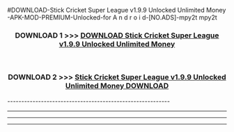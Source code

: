 #DOWNLOAD-Stick Cricket Super League v1.9.9 Unlocked Unlimited Money -APK-MOD-PREMIUM-Unlocked-for A n d r o i d-[NO.ADS]-mpy2t mpy2t 



<div align="center">

<h3>DOWNLOAD 1 >>> <a href="https://getmod2.web.app/?judul=Stick Cricket Super League v1.9.9 Unlocked Unlimited Money ">DOWNLOAD Stick Cricket Super League v1.9.9 Unlocked Unlimited Money </a></h3><br>

<h3>DOWNLOAD 2 >>> <a href="https://getmod2.web.app/?judul=Stick Cricket Super League v1.9.9 Unlocked Unlimited Money ">Stick Cricket Super League v1.9.9 Unlocked Unlimited Money  DOWNLOAD </a></h3>

</div>
----------------------------------------------------------

----------------------------------------------------------

----------------------------------------------------------

----------------------------------------------------------



